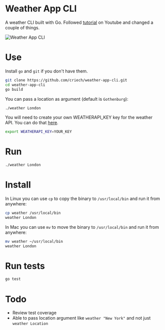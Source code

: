 # Weather App CLI

A weather CLI built with Go. Followed [tutorial](https://www.youtube.com/watch?v=zPYjfgxYO7k) on Youtube and changed a couple of things.

![Weather App CLI](https://github.com/crisecheverria/weather-app-golang/blob/main/terminal.png)

# Use

Install `go` and `git` if you don't have them.

```bash
git clone https://github.com/criech/weather-app-cli.git
cd weather-app-cli
go build
```

You can pass a location as argument (default is `Gothenburg`):

```bash
./weather London
```

You will need to create your own WEATHERAPI_KEY key for the weather API. You can do that [here](https://openweathermap.org/api).

```bash
export WEATHERAPI_KEY=YOUR_KEY
```

# Run

```bash
./weather London
```

# Install

In Linux you can use `cp` to copy the binary to `/usr/local/bin` and run it from anywhere:

```bash
cp weather /usr/local/bin
weather London
```

In Mac you can use `mv` to move the binary to `/usr/local/bin` and run it from anywhere:

```bash
mv weather ~/usr/local/bin
weather London
```

# Run tests

```bash
go test
```

# Todo

- Review test coverage
- Able to pass location argument like `weather "New York"` and not just `weather Location`
